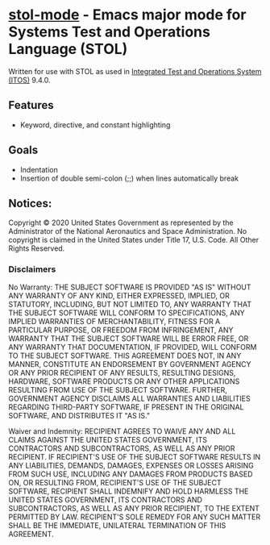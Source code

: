 **[stol-mode](https://github.com/leighgarbs/stol-mode)** -
  Emacs major mode for Systems Test and Operations Language (STOL)
==========================================================

Written for use with STOL as used in [Integrated Test and Operations System
(ITOS)](https://itos.gsfc.nasa.gov/) 9.4.0.

## Features ##
* Keyword, directive, and constant highlighting

## Goals ##
* Indentation
* Insertion of double semi-colon (;;) when lines automatically break

## Notices:

Copyright © 2020 United States Government as represented by the Administrator of the National Aeronautics and
Space Administration.  No copyright is claimed in the United States under Title 17, U.S. Code. All Other
Rights Reserved.

### Disclaimers

No Warranty: THE SUBJECT SOFTWARE IS PROVIDED "AS IS" WITHOUT ANY WARRANTY OF ANY KIND, EITHER EXPRESSED,
IMPLIED, OR STATUTORY, INCLUDING, BUT NOT LIMITED TO, ANY WARRANTY THAT THE SUBJECT SOFTWARE WILL CONFORM TO
SPECIFICATIONS, ANY IMPLIED WARRANTIES OF MERCHANTABILITY, FITNESS FOR A PARTICULAR PURPOSE, OR FREEDOM FROM
INFRINGEMENT, ANY WARRANTY THAT THE SUBJECT SOFTWARE WILL BE ERROR FREE, OR ANY WARRANTY THAT DOCUMENTATION,
IF PROVIDED, WILL CONFORM TO THE SUBJECT SOFTWARE. THIS AGREEMENT DOES NOT, IN ANY MANNER, CONSTITUTE AN
ENDORSEMENT BY GOVERNMENT AGENCY OR ANY PRIOR RECIPIENT OF ANY RESULTS, RESULTING DESIGNS, HARDWARE, SOFTWARE
PRODUCTS OR ANY OTHER APPLICATIONS RESULTING FROM USE OF THE SUBJECT SOFTWARE.  FURTHER, GOVERNMENT AGENCY
DISCLAIMS ALL WARRANTIES AND LIABILITIES REGARDING THIRD-PARTY SOFTWARE, IF PRESENT IN THE ORIGINAL SOFTWARE,
AND DISTRIBUTES IT "AS IS."

Waiver and Indemnity: RECIPIENT AGREES TO WAIVE ANY AND ALL CLAIMS AGAINST THE UNITED STATES GOVERNMENT, ITS
CONTRACTORS AND SUBCONTRACTORS, AS WELL AS ANY PRIOR RECIPIENT.  IF RECIPIENT'S USE OF THE SUBJECT SOFTWARE
RESULTS IN ANY LIABILITIES, DEMANDS, DAMAGES, EXPENSES OR LOSSES ARISING FROM SUCH USE, INCLUDING ANY DAMAGES
FROM PRODUCTS BASED ON, OR RESULTING FROM, RECIPIENT'S USE OF THE SUBJECT SOFTWARE, RECIPIENT SHALL INDEMNIFY
AND HOLD HARMLESS THE UNITED STATES GOVERNMENT, ITS CONTRACTORS AND SUBCONTRACTORS, AS WELL AS ANY PRIOR
RECIPIENT, TO THE EXTENT PERMITTED BY LAW.  RECIPIENT'S SOLE REMEDY FOR ANY SUCH MATTER SHALL BE THE
IMMEDIATE, UNILATERAL TERMINATION OF THIS AGREEMENT.
